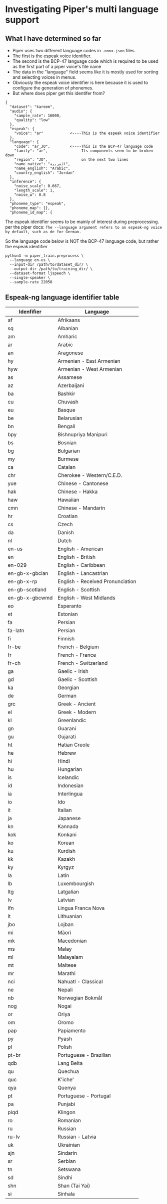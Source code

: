 # Investigating Piper's multi language support

## What I have determined so far

- Piper uses two different language codes in `.onnx.json` files.
- The first is the espeak voice identifier.
- The second is the BCP-47 language code which is required to be used as the first part of a piper voice's file name
- The data in the "language" field seems like it is mostly used for sorting and selecting voices in menus.
- Obviously the espeak voice identifier is here because it is used to configure the generation of phonemes.
- But where does piper get this identifer from?

```
{
  "dataset": "kareem",
  "audio": {
    "sample_rate": 16000,
    "quality": "low"
  },
  "espeak": {
    "voice": "ar"            <----This is the espeak voice identifier 
  },
  "language": {
    "code": "ar_JO",         <----This is the BCP-47 language code 
    "family": "ar",               Its components seem to be broken down
    "region": "JO",               on the next two lines
    "name_native": "العربية",
    "name_english": "Arabic",
    "country_english": "Jordan"
  },
  "inference": {
    "noise_scale": 0.667,
    "length_scale": 1,
    "noise_w": 0.8
  },
  "phoneme_type": "espeak",
  "phoneme_map": {},
  "phoneme_id_map": {

```

The espeak identifier seems to be mainly of interest during preprocessing.
per the piper docs:
`The --language argument refers to an espeak-ng voice by default, such as de for German.`

So the language code below is NOT the BCP-47 language code, but rather the espeak identifier
```
python3 -m piper_train.preprocess \
  --language en-us \
  --input-dir /path/to/dataset_dir/ \
  --output-dir /path/to/training_dir/ \
  --dataset-format ljspeech \
  --single-speaker \
  --sample-rate 22050
```


## Espeak-ng language identifier table

| Idenfifier    | Language                         |
|---------|----------------------------------|
| af      | Afrikaans                        |
| sq      | Albanian                         |
| am      | Amharic                          |
| ar      | Arabic                           |
| an      | Aragonese                        |
| hy      | Armenian - East Armenian         |
| hyw     | Armenian - West Armenian        |
| as      | Assamese                         |
| az      | Azerbaijani                      |
| ba      | Bashkir                          |
| cu      | Chuvash                          |
| eu      | Basque                           |
| be      | Belarusian                       |
| bn      | Bengali                          |
| bpy     | Bishnupriya Manipuri             |
| bs      | Bosnian                          |
| bg      | Bulgarian                        |
| my      | Burmese                          |
| ca      | Catalan                          |
| chr     | Cherokee - Western/C.E.D.       |
| yue     | Chinese - Cantonese              |
| hak     | Chinese - Hakka                  |
| haw     | Hawaiian                         |
| cmn     | Chinese - Mandarin               |
| hr      | Croatian                         |
| cs      | Czech                            |
| da      | Danish                           |
| nl      | Dutch                            |
| en-us   | English - American               |
| en      | English - British                |
| en-029  | English - Caribbean              |
| en-gb-x-gbclan | English - Lancastrian     |
| en-gb-x-rp     | English - Received Pronunciation |
| en-gb-scotland | English - Scottish       |
| en-gb-x-gbcwmd | English - West Midlands  |
| eo      | Esperanto                        |
| et      | Estonian                         |
| fa      | Persian                          |
| fa-latn | Persian                          |
| fi      | Finnish                          |
| fr-be   | French - Belgium                 |
| fr      | French - France                  |
| fr-ch   | French - Switzerland             |
| ga      | Gaelic - Irish                   |
| gd      | Gaelic - Scottish                |
| ka      | Georgian                         |
| de      | German                           |
| grc     | Greek - Ancient                  |
| el      | Greek - Modern                   |
| kl      | Greenlandic                      |
| gn      | Guarani                          |
| gu      | Gujarati                         |
| ht      | Hatian Creole                    |
| he      | Hebrew                           |
| hi      | Hindi                            |
| hu      | Hungarian                        |
| is      | Icelandic                        |
| id      | Indonesian                       |
| ia      | Interlingua                      |
| io      | Ido                              |
| it      | Italian                          |
| ja      | Japanese                         |
| kn      | Kannada                          |
| kok     | Konkani                          |
| ko      | Korean                           |
| ku      | Kurdish                          |
| kk      | Kazakh                           |
| ky      | Kyrgyz                           |
| la      | Latin                            |
| lb      | Luxembourgish                    |
| ltg     | Latgalian                        |
| lv      | Latvian                          |
| lfn     | Lingua Franca Nova               |
| lt      | Lithuanian                       |
| jbo     | Lojban                           |
| mi      | Māori                            |
| mk      | Macedonian                       |
| ms      | Malay                            |
| ml      | Malayalam                        |
| mt      | Maltese                          |
| mr      | Marathi                          |
| nci     | Nahuatl - Classical              |
| ne      | Nepali                           |
| nb      | Norwegian Bokmål                 |
| nog     | Nogai                            |
| or      | Oriya                            |
| om      | Oromo                            |
| pap     | Papiamento                       |
| py      | Pyash                            |
| pl      | Polish                           |
| pt-br   | Portuguese - Brazilian           |
| qdb     | Lang Belta                       |
| qu      | Quechua                          |
| quc     | K'iche'                          |
| qya     | Quenya                           |
| pt      | Portuguese - Portugal            |
| pa      | Punjabi                          |
| piqd    | Klingon                          |
| ro      | Romanian                         |
| ru      | Russian                          |
| ru-lv   | Russian - Latvia                 |
| uk      | Ukrainian                        |
| sjn     | Sindarin                         |
| sr      | Serbian                          |
| tn      | Setswana                         |
| sd      | Sindhi                           |
| shn     | Shan (Tai Yai)                   |
| si      | Sinhala                          |

